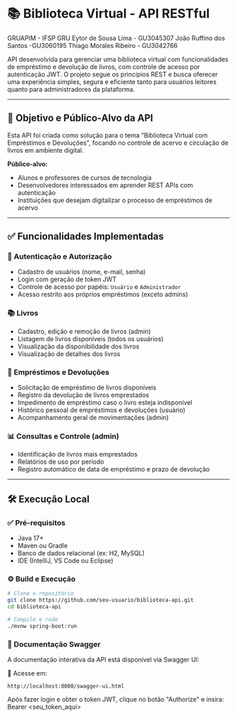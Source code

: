 # 📚 Biblioteca Virtual - API RESTful

GRUAPIM - IFSP GRU
Eytor de Sousa Lima - GU3045307
João Ruffino dos Santos -GU3060195
Thiago Morales Ribeiro - GU3042766

API desenvolvida para gerenciar uma biblioteca virtual com funcionalidades de empréstimo e devolução de livros, com controle de acesso por autenticação JWT. O projeto segue os princípios REST e busca oferecer uma experiência simples, segura e eficiente tanto para usuários leitores quanto para administradores da plataforma.

---

## 🎯 Objetivo e Público-Alvo da API

Esta API foi criada como solução para o tema "Biblioteca Virtual com Empréstimos e Devoluções", focando no controle de acervo e circulação de livros em ambiente digital.

**Público-alvo:**
- Alunos e professores de cursos de tecnologia
- Desenvolvedores interessados em aprender REST APIs com autenticação
- Instituições que desejam digitalizar o processo de empréstimos de acervo

---

## ✅ Funcionalidades Implementadas

### 🔐 Autenticação e Autorização
- Cadastro de usuários (nome, e-mail, senha)
- Login com geração de token JWT
- Controle de acesso por papéis: `Usuário` e `Administrador`
- Acesso restrito aos próprios empréstimos (exceto admins)

### 📚 Livros
- Cadastro, edição e remoção de livros (admin)
- Listagem de livros disponíveis (todos os usuários)
- Visualização da disponibilidade dos livros
- Visualização de detalhes dos livros

### 📖 Empréstimos e Devoluções
- Solicitação de empréstimo de livros disponíveis
- Registro da devolução de livros emprestados
- Impedimento de empréstimo caso o livro esteja indisponível
- Histórico pessoal de empréstimos e devoluções (usuário)
- Acompanhamento geral de movimentações (admin)

### 📊 Consultas e Controle (admin)
- Identificação de livros mais emprestados
- Relatórios de uso por período
- Registro automático de data de empréstimo e prazo de devolução

---

## 🛠️ Execução Local

### ✅ Pré-requisitos
- Java 17+
- Maven ou Gradle
- Banco de dados relacional (ex: H2, MySQL)
- IDE (IntelliJ, VS Code ou Eclipse)

### ⚙️ Build e Execução

```bash
# Clone o repositório
git clone https://github.com/seu-usuario/biblioteca-api.git
cd biblioteca-api

# Compile e rode
./mvnw spring-boot:run
```
### 🔎 Documentação Swagger

A documentação interativa da API está disponível via Swagger UI:

📄 Acesse em:

```
http://localhost:8080/swagger-ui.html
```


Após fazer login e obter o token JWT, clique no botão "Authorize" e insira:
Bearer <seu_token_aqui>

